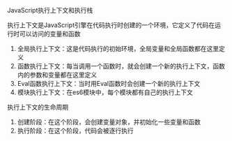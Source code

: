 JavaScript执行上下文和执行栈

执行上下文是JavaScript引擎在代码执行时创建的一个环境，它定义了代码在运行时可以访问的变量和函数

1. 全局执行上下文：这是代码执行的初始环境，全局变量和全局函数都在这里定义  
2. 函数执行上下文：每当调用一个函数时，就会创建一个新的执行上下文，函数内的参数和变量都在这里定义  
3. Eval函数执行上下文：当时用Eval函数时会创建一个新的执行上下文  
4. 模块执行上下文：在es6模块中，每个模块都有自己的执行上下文  

执行上下文的生命周期
1. 创建阶段：在这个阶段，会创建变量对象，并初始化一些变量和函数
2. 执行阶段：在这个阶段，代码会被逐行执行